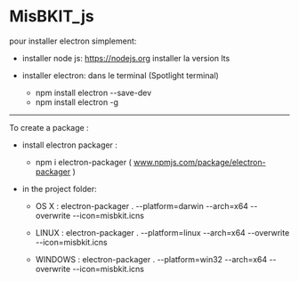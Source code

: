# MisBKIT_js

pour installer electron simplement:

* installer node js:
    https://nodejs.org
    installer la version lts

* installer electron:
    dans le terminal (Spotlight terminal)

    - npm install electron --save-dev
    - npm install electron -g

---------------------------------------------

To create a package : 

* install electron packager :
  - npm i electron-packager
  ( www.npmjs.com/package/electron-packager )
  
* in the project folder:

  - OS X    : electron-packager . --platform=darwin --arch=x64 --overwrite --icon=misbkit.icns
  
  - LINUX   : electron-packager . --platform=linux --arch=x64 --overwrite --icon=misbkit.icns
  
  - WINDOWS : electron-packager . --platform=win32 --arch=x64 --overwrite --icon=misbkit.icns
  
